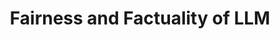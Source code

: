 ---
layout: page
title: Fairness and Factuality of LLM
description: Embarked on evaluating and enhancing the performance of Large Language Models (LLMs) in detecting fairness and factuality in textual claims.
img: assets/img/LLM.png
redirect: https://drive.google.com/file/d/1eSt0McIR7KrRg3GA8MTn2edn7VcpXm1o/view
importance: 3
category: Machine Learning
---